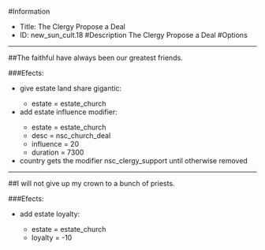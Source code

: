 #Information
 - Title: The Clergy Propose a Deal
 - ID: new_sun_cult.18
#Description
The Clergy Propose a Deal
#Options

___
##The faithful have always been our greatest friends.

###Efects:<ul><li>give estate land share gigantic:</li><ul><li>estate = estate_church</li></ul><li>add estate influence modifier:</li><ul><li>estate = estate_church</li><li>desc = nsc_church_deal</li><li>influence = 20</li><li>duration = 7300</li></ul><li>country gets the modifier nsc_clergy_support until otherwise removed</li></ul>

___
##I will not give up my crown to a bunch of priests.

###Efects:<ul><li>add estate loyalty:</li><ul><li>estate = estate_church</li><li>loyalty = -10</li></ul></ul>
